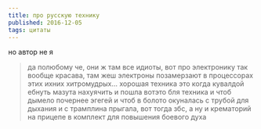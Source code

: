 ```yaml
---
title: про русскую технику
published: 2016-12-05
tags: цитаты
---
```


но автор не я

> да полюбому че, они ж там все идиоты, вот про электронику так вообще красава, там жеш электроны позамерзают в процессорах этих ихних хитромудрых… хорошая техника это когда кувалдой ебнуть мазута нахуячить и пошла вотэто бля техника и чтоб дымело почернее эгегей и чтоб в болото окуналась с трубой для дыхания и с трамплина прыгала, вот тогда збс, а ну и крематорий на прицепе в комплект для повышения боевого духа
